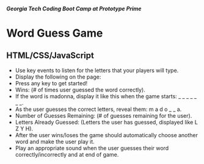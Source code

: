 ##### Georgia Tech Coding Boot Camp at Prototype Prime

# Word Guess Game
## HTML/CSS/JavaScript
- Use key events to listen for the letters that your players will type.
- Display the following on the page:
- Press any key to get started!
- Wins: (# of times user guessed the word correctly).
- If the word is madonna, display it like this when the game starts: _ _ _ _ _ _ _.
- As the user guesses the correct letters, reveal them: m a d o _  _ a.
- Number of Guesses Remaining: (# of guesses remaining for the user).
- Letters Already Guessed: (Letters the user has guessed, displayed like L Z Y H).
- After the user wins/loses the game should automatically choose another word and make the user play it.
- Play an appropriate sound when the user guesses their word correctly/incorrectly and at end of game.










